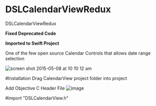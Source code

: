 # DSLCalendarViewRedux
DSLCalendarViewRedux

**Fixed Deprecated Code**

**Imported to Swift Project**

One of the few open source Calendar Controls that allows date range selection

![screen shot 2015-05-08 at 10 10 12 am](https://cloud.githubusercontent.com/assets/4943759/7537941/7c69e836-f56a-11e4-8448-3712c7f3912c.png)



#Installation
Drag CalendarView project folder into project

Add Objective C Header File
![image](https://cloud.githubusercontent.com/assets/4943759/7537867/e7502b5c-f569-11e4-97cb-abfad6a3dc12.png)

#import "DSLCalendarView.h"
